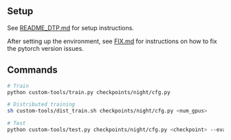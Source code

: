 ## Setup
See [README_DTP.md](README_DTP.md) for setup instructions.

After setting up the environment, see [FIX.md](FIX.md) for instructions on how to fix the pytorch version issues.

## Commands
```bash
# Train
python custom-tools/train.py checkpoints/night/cfg.py 

# Distributed training
sh custom-tools/dist_train.sh checkpoints/night/cfg.py <num_gpus>

# Test
python custom-tools/test.py checkpoints/night/cfg.py <checkpoint> --eval mIoU --aug-test
```